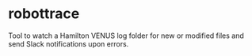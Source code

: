 # robottrace
Tool to watch a Hamilton VENUS log folder for new or modified files and send Slack notifications upon errors.
